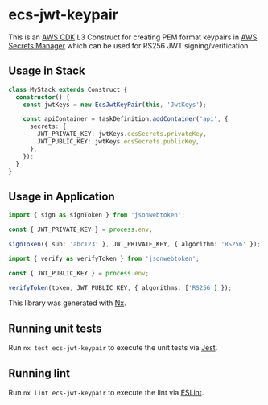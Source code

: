 # ecs-jwt-keypair

This is an [AWS CDK](https://aws.amazon.com/cdk/) L3 Construct for creating PEM format keypairs in [AWS Secrets Manager](https://aws.amazon.com/secrets-manager/) which can be used for RS256 JWT signing/verification.

## Usage in Stack

```typescript
class MyStack extends Construct {
  constructor() {
    const jwtKeys = new EcsJwtKeyPair(this, 'JwtKeys');

    const apiContainer = taskDefinition.addContainer('api', {
      secrets: {
        JWT_PRIVATE_KEY: jwtKeys.ecsSecrets.privateKey,
        JWT_PUBLIC_KEY: jwtKeys.ecsSecrets.publicKey,
      },
    });
  }
}
```

## Usage in Application

```typescript
import { sign as signToken } from 'jsonwebtoken';

const { JWT_PRIVATE_KEY } = process.env;

signToken({ sub: 'abc123' }, JWT_PRIVATE_KEY, { algorithm: 'RS256' });
```

```typescript
import { verify as verifyToken } from 'jsonwebtoken';

const { JWT_PUBLIC_KEY } = process.env;

verifyToken(token, JWT_PUBLIC_KEY, { algorithms: ['RS256'] });
```

This library was generated with [Nx](https://nx.dev).

## Running unit tests

Run `nx test ecs-jwt-keypair` to execute the unit tests via [Jest](https://jestjs.io).

## Running lint

Run `nx lint ecs-jwt-keypair` to execute the lint via [ESLint](https://eslint.org/).
